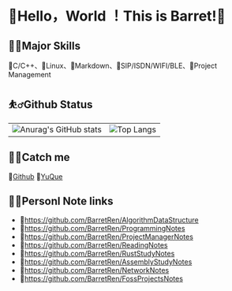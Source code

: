 # 🌟Hello，World ！This is Barret!🌟

## 🤾‍♀️Major Skills
🥕C/C++、🥕Linux、🥕Markdown、🥕SIP/ISDN/WIFI/BLE、🥕Project Management

## ⛹️‍♂️Github Status
|||
|:-|:-|
|![Anurag's GitHub stats](https://github-readme-stats.vercel.app/api?username=barretren&count_private=true&show_icons=true)|![Top Langs](https://github-readme-stats.vercel.app/api/top-langs/?username=barretren&exclude_repo=AndroidDemos)|

## 🏋️‍♂️Catch me
🎪[Github](https://github.com/barretren)  🎪[YuQue](https://www.yuque.com/barret)

## 🚴‍♀️Personl Note links
* 🎡https://github.com/BarretRen/AlgorithmDataStructure
* 🎡https://github.com/BarretRen/ProgrammingNotes
* 🎡https://github.com/BarretRen/ProjectManagerNotes
* 🎡https://github.com/BarretRen/ReadingNotes
* 🎡https://github.com/BarretRen/RustStudyNotes
* 🎡https://github.com/BarretRen/AssemblyStudyNotes
* 🎡https://github.com/BarretRen/NetworkNotes
* 🎡https://github.com/BarretRen/FossProjectsNotes

